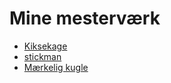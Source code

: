 # Mine mesterværk

- [Kiksekage](Kiksekage/)
- [stickman](Stickman/)
- [Mærkelig kugle](Mærkelig_kugle/)
